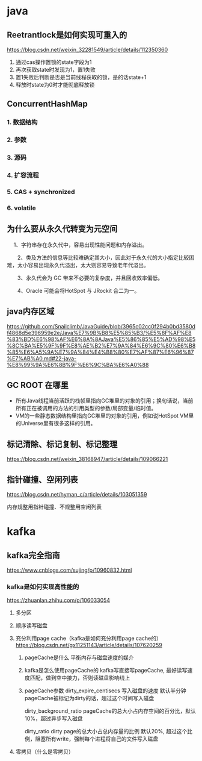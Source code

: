 # java

## Reetrantlock是如何实现可重入的

https://blog.csdn.net/weixin_32281549/article/details/112350360

1. 通过cas操作置锁的state字段为1
2. 再次获取state时发现为1，置1失败
3. 置1失败后判断是否是当前线程获取的锁，是的话state+1
4. 释放时state为0时才能彻底释放锁

## ConcurrentHashMap

### 1. 数据结构

### 2. 参数

### 3. 源码

### 4. 扩容流程

### 5. CAS + synchronized

### 6. volatile



## 为什么要从永久代转变为元空间

　	1、字符串存在永久代中，容易出现性能问题和内存溢出。

　　2、类及方法的信息等比较难确定其大小，因此对于永久代的大小指定比较困难，太小容易出现永久代溢出，太大则容易导致老年代溢出。

　　3、永久代会为 GC 带来不必要的复杂度，并且回收效率偏低。

　　4、Oracle 可能会将HotSpot 与 JRockit 合二为一。



## java内存区域

https://github.com/Snailclimb/JavaGuide/blob/3965c02cc0f294b0bd3580df4868d5e396959e2e/Java%E7%9B%B8%E5%85%B3/%E5%8F%AF%E8%83%BD%E6%98%AF%E6%8A%8AJava%E5%86%85%E5%AD%98%E5%8C%BA%E5%9F%9F%E8%AE%B2%E7%9A%84%E6%9C%80%E6%B8%85%E6%A5%9A%E7%9A%84%E4%B8%80%E7%AF%87%E6%96%87%E7%AB%A0.md#22-java-%E8%99%9A%E6%8B%9F%E6%9C%BA%E6%A0%88



## GC ROOT 在哪里

- 所有Java线程当前活跃的栈帧里指向GC堆里的对象的引用；换句话说，当前所有正在被调用的方法的引用类型的参数/局部变量/临时值。
- VM的一些静态数据结构里指向GC堆里的对象的引用，例如说HotSpot VM里的Universe里有很多这样的引用。



## 标记清除、标记复制、标记整理

https://blog.csdn.net/weixin_38168947/article/details/109066221

##  指针碰撞、空闲列表

https://blog.csdn.net/hyman_c/article/details/103051359

内存规整用指针碰撞、不规整用空闲列表



# kafka

## kafka完全指南

https://www.cnblogs.com/sujing/p/10960832.html

### kafka是如何实现高性能的

https://zhuanlan.zhihu.com/p/106033054

1. 多分区

2. 顺序读写磁盘

3. 充分利用page cache（kafka是如何充分利用page cache的）https://blog.csdn.net/gx11251143/article/details/107620259

   1. pageCache是什么 平衡内存与磁盘速度的媒介

   2. kafka是怎么使用pageCache的 kafka写直接写pageCache, 最好读写速度匹配，做到空中接力，否则读磁盘影响线上

   3. pageCache参数 dirty_expire_centisecs 写入磁盘的速度 默认半分钟 pageCache被标记为dirty的话，超过这个时间写入磁盘

      dirty_background_ratio pageCache的总大小占内存空间的百分比，默认10%，超过异步写入磁盘

      dirty_ratio dirty page的总大小占总内存量的比例 默认20%, 超过这个比例，阻塞所有write，强制每个进程将自己的文件写入磁盘

4. 零拷贝（什么是零拷贝）
